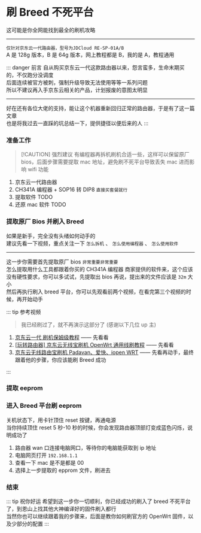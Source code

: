 # 刷 Breed 不死平台

这可能是你全网能找到最全的刷机攻略

<hr>

`仅针对京东云一代路由器，型号为JDCloud RE-SP-01A/B` <br>
A 是 128g 版本，B 是 64g 版本，网上教程都是 B，我的是 A，教程通用

::: danger 前言
自从购买京东云一代这款路由器以来，怨言蛮多，生命末期买的，不仅跑分没调度<br>
后面连续被官方被刺，强制升级导致无法使用等等一系列问题<br>
所以不建议再入手京东云相关的产品，计划报废的意图太明显<br>

<hr>

好在还有各位大佬的支持，能让这个机器重新回归正常的路由器，于是有了这一篇文章<br>
也是将我过去一直踩的坑总结一下，提供捷径以便后来的人
:::

### 准备工作

> [!CAUTION] 强烈建议
> 有编程器再拆机刷机合适一些，这样可以保留原厂 bios，后面步骤需要提取 mac 地址，避免刷不死平台导致丢失 mac 进而影响 wifi 功能

1. 京东云一代路由器
2. CH341A 编程器 + SOP16 转 DIP8 `直接买套餐就行`
3. 提取软件 TODO
4. 还原 mac 软件 TODO

### 提取原厂 Bios 并刷入 Breed

如果是新手，完全没有头绪如何动手的<br>
建议先看一下视频，重点关注一下 `怎么拆机` 、 `怎么使用编程器` 、 `怎么使用软件`<br>

<hr>

这一步你需要首先提取原厂 bios `非常重要非常重要`<br>
怎么提取用什么工具都跟着你买的 CH341A 编程器 商家提供的软件来，这个应该没有硬性要求，你可以多试试，先提取出 bios 再说，提出来的文件应该是 `32m` 大小<br>
然后再执行刷入 breed 平台，你可以先观看前两个视频，在看完第三个视频的时候，再开始动手

::: tip 参考视频

> 我已经刷过了，就不再演示这部分了 (感谢以下几位 up 主)

1. [京东云一代 刷机保姆级教程](https://www.bilibili.com/video/BV17D421W77g/?spm_id_from=333.337.search-card.all.click) —— 先看看
2. [[玩转路由器] 京东云无线宝刷机 OpenWrt 通用线刷教程](https://www.bilibili.com/video/BV12G411h716/?vd_source=e36103031144dca10ac67f24e861ac18) —— 先看看
3. [京东云无线路由宝刷机 Padavan、爱快、iopen WRT](https://www.bilibili.com/video/BV13m411U74b/?vd_source=e36103031144dca10ac67f24e861ac18) —— 先看再动手，最终跟着他的步骤，你应该能刷 Breed 成功

:::

### 提取 eeprom

### 进入 Breed 平台刷 eeprom

关机状态下，用卡针顶住 reset 按键，再通电源<br>
当你持续顶住 reset 5 秒-10 秒的时候，你会发现路由器顶部灯变成蓝色闪烁，说明成功了

1. 路由器 wan 口连接电脑网口，等待你的电脑能获取到 ip 地址
2. 电脑网页打开 `192.168.1.1`
3. 查看一下 mac 是不是都是 00
4. 选择上一步提取的 epprom 文件，刷进去

### 结束

::: tip 祝你好运
希望到这一步你一切顺利，你已经成功的刷入了 breed 不死平台了，到恩山上找其他大神编译好的固件刷入都行<br>
当然你也可以继续跟着我的步骤来，后面是教你如何刷官方的 OpenWrt 固件，以及少部分的配置
:::
